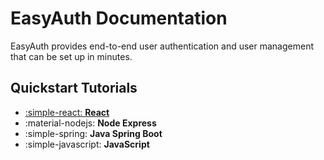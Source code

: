 # EasyAuth Documentation

EasyAuth provides end-to-end user authentication and user management that can be set up in minutes.

## Quickstart Tutorials


<div class="grid cards" markdown>

- [:simple-react: __React__](./quickstart/react.md)
- :material-nodejs: __Node Express__
- :simple-spring: __Java Spring Boot__
- :simple-javascript: __JavaScript__

</div>
